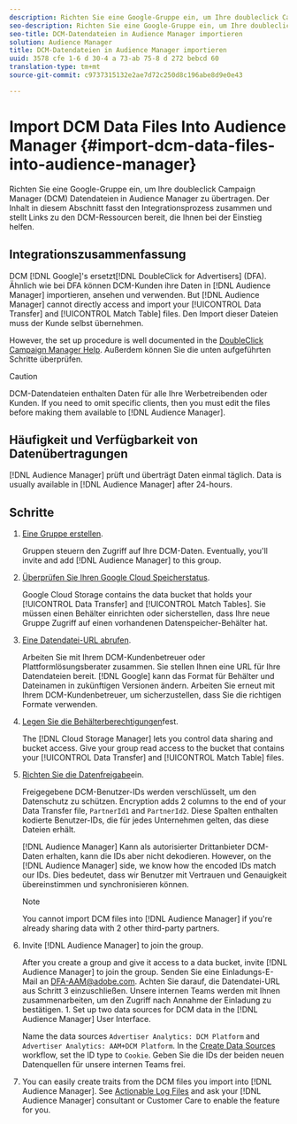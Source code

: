 ```yaml
---
description: Richten Sie eine Google-Gruppe ein, um Ihre doubleclick Campaign Manager (DCM) Datendateien in Audience Manager zu übertragen. Der Inhalt in diesem Abschnitt fasst den Integrationsprozess zusammen und stellt Links zu den DCM-Ressourcen bereit, die Ihnen bei der Einstieg helfen.
seo-description: Richten Sie eine Google-Gruppe ein, um Ihre doubleclick Campaign Manager (DCM) Datendateien in Audience Manager zu übertragen. Der Inhalt in diesem Abschnitt fasst den Integrationsprozess zusammen und stellt Links zu den DCM-Ressourcen bereit, die Ihnen bei der Einstieg helfen.
seo-title: DCM-Datendateien in Audience Manager importieren
solution: Audience Manager
title: DCM-Datendateien in Audience Manager importieren
uuid: 3578 cfe 1-6 d 30-4 a 73-ab 75-8 d 272 bebcd 60
translation-type: tm+mt
source-git-commit: c9737315132e2ae7d72c250d8c196abe8d9e0e43

---
```



# Import DCM Data Files Into Audience Manager {#import-dcm-data-files-into-audience-manager}

Richten Sie eine Google-Gruppe ein, um Ihre doubleclick Campaign Manager (DCM) Datendateien in Audience Manager zu übertragen. Der Inhalt in diesem Abschnitt fasst den Integrationsprozess zusammen und stellt Links zu den DCM-Ressourcen bereit, die Ihnen bei der Einstieg helfen.

## Integrationszusammenfassung

DCM [!DNL Google]'s ersetzt[!DNL DoubleClick for Advertisers] (DFA). Ähnlich wie bei DFA können DCM-Kunden ihre Daten in [!DNL Audience Manager] importieren, ansehen und verwenden. But [!DNL Audience Manager] cannot directly access and import your [!UICONTROL Data Transfer] and [!UICONTROL Match Table] files. Den Import dieser Dateien muss der Kunde selbst übernehmen.

However, the set up procedure is well documented in the [DoubleClick Campaign Manager Help](https://support.google.com/dcm/partner/answer/2941575?hl=en&ref_topic=6107456). Außerdem können Sie die unten aufgeführten Schritte überprüfen.

>[!CAUTION]
>
>DCM-Datendateien enthalten Daten für alle Ihre Werbetreibenden oder Kunden. If you need to omit specific clients, then you must edit the files before making them available to [!DNL Audience Manager].

## Häufigkeit und Verfügbarkeit von Datenübertragungen

[!DNL Audience Manager] prüft und überträgt Daten einmal täglich. Data is usually available in [!DNL Audience Manager] after 24-hours.

## Schritte

1. [Eine Gruppe erstellen](https://support.google.com/dcm/partner/answer/3370419?hl=en&ref_topic=6107456).

   Gruppen steuern den Zugriff auf Ihre DCM-Daten. Eventually, you'll invite and add [!DNL Audience Manager] to this group.

1. [Überprüfen Sie Ihren Google Cloud Speicherstatus](https://support.google.com/dcm/partner/answer/3370481?hl=en&ref_topic=6107456).

   Google Cloud Storage contains the data bucket that holds your [!UICONTROL Data Transfer] and [!UICONTROL Match Tables]. Sie müssen einen Behälter einrichten oder sicherstellen, dass Ihre neue Gruppe Zugriff auf einen vorhandenen Datenspeicher-Behälter hat.

1. [Eine Datendatei-URL abrufen](https://support.google.com/dcm/partner/answer/3370482?hl=en&ref_topic=6107456).

   Arbeiten Sie mit Ihrem DCM-Kundenbetreuer oder Plattformlösungsberater zusammen. Sie stellen Ihnen eine URL für Ihre Datendateien bereit. [!DNL Google] kann das Format für Behälter und Dateinamen in zukünftigen Versionen ändern. Arbeiten Sie erneut mit Ihrem DCM-Kundenbetreuer, um sicherzustellen, dass Sie die richtigen Formate verwenden.

1. [Legen Sie die Behälterberechtigungen](https://cloud.google.com/storage/docs/cloud-console?csw=1#_bucketpermission)fest.

   The [!DNL Cloud Storage Manager] lets you control data sharing and bucket access. Give your group read access to the bucket that contains your [!UICONTROL Data Transfer] and [!UICONTROL Match Table] files.

1. [Richten Sie die Datenfreigabe](https://support.google.com/dcm/partner/answer/6206106?hl=en)ein.

   Freigegebene DCM-Benutzer-IDs werden verschlüsselt, um den Datenschutz zu schützen. Encryption adds 2 columns to the end of your Data Transfer file, `PartnerId1` and `PartnerId2`. Diese Spalten enthalten kodierte Benutzer-IDs, die für jedes Unternehmen gelten, das diese Dateien erhält.

   [!DNL Audience Manager] Kann als autorisierter Drittanbieter DCM-Daten erhalten, kann die IDs aber nicht dekodieren. However, on the [!DNL Audience Manager] side, we know how the encoded IDs match our IDs. Dies bedeutet, dass wir Benutzer mit Vertrauen und Genauigkeit übereinstimmen und synchronisieren können.

   >[!NOTE]
   >You cannot import DCM files into [!DNL Audience Manager] if you're already sharing data with 2 other third-party partners.

1. Invite [!DNL Audience Manager] to join the group.

   After you create a group and give it access to a data bucket, invite [!DNL Audience Manager] to join the group. Senden Sie eine Einladungs-E-Mail an DFA-AAM@adobe.com. Achten Sie darauf, die Datendatei-URL aus Schritt 3 einzuschließen. Unsere internen Teams werden mit Ihnen zusammenarbeiten, um den Zugriff nach Annahme der Einladung zu bestätigen. 1. Set up two data sources for DCM data in the [!DNL Audience Manager] User Interface.

   Name the data sources `Advertiser Analytics: DCM Platform` and `Advertiser Analytics: AAM+DCM Platform`. In the [Create Data Sources](../../../features/manage-datasources.md#create-data-source) workflow, set the ID type to `Cookie`. Geben Sie die IDs der beiden neuen Datenquellen für unsere internen Teams frei.

1. You can easily create traits from the DCM files you import into [!DNL Audience Manager]. See [Actionable Log Files](../../../integration/media-data-integration/actionable-log-files.md) and ask your [!DNL Audience Manager] consultant or Customer Care to enable the feature for you.
